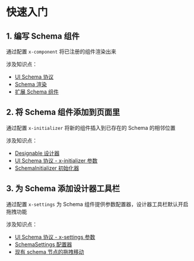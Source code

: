 # 快速入门

## 1. 编写 Schema 组件

通过配置 `x-component` 将已注册的组件渲染出来

涉及知识点：

- [UI Schema 协议](/development/client/ui-schema/what-is-ui-schema)
- [Schema 渲染](/development/client/ui-schema/rendering)
- [扩展 Schema 组件](/development/client/ui-schema/extending)

<code src="./demos/demo1.tsx"></code>

## 2. 将 Schema 组件添加到页面里

通过配置 `x-initializer` 将新的组件插入到已存在的 Schema 的相邻位置

涉及知识点：

- [Designable 设计器](#)
- [UI Schema 协议 - x-initializer 参数](#)
- [SchemaInitializer 初始化器](#)

<code src="./demos/demo2.tsx"></code>

## 3. 为 Schema 添加设计器工具栏

通过配置 `x-settings` 为 Schema 组件提供参数配置器，设计器工具栏默认开启拖拽功能

涉及知识点：

- [UI Schema 协议 - x-settings 参数](#)
- [SchemaSettings 配置器](#)
- [现有 schema 节点的拖拽移动](#)

<code src="./demos/demo3.tsx"></code>
